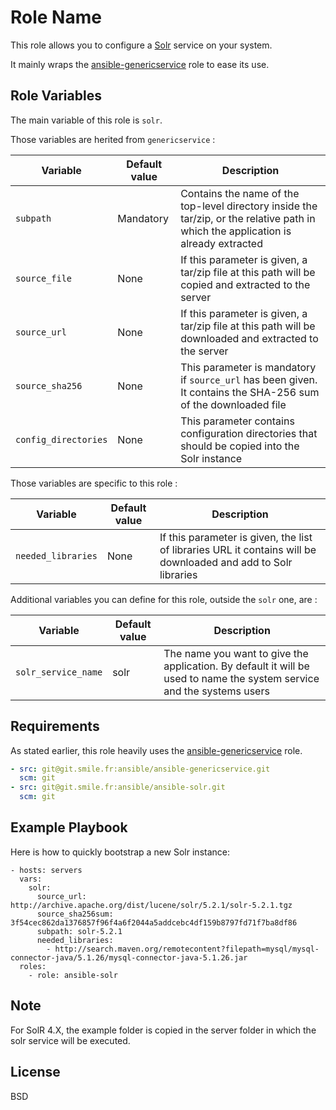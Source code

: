 Role Name
=========

This role allows you to configure a [Solr](http://lucene.apache.org/solr/) service on your system.

It mainly wraps the [ansible-genericservice](https://git.smile.fr/ansible/ansible-genericservice) role to ease its use.

Role Variables
--------------

The main variable of this role is `solr`.

Those variables are herited from `genericservice` :

Variable | Default value |Description
---------|---------------|--------------
`subpath` | Mandatory | Contains the name of the top-level directory inside the tar/zip, or the relative path in which the application is already extracted
`source_file` | None | If this parameter is given, a tar/zip file at this path will be copied and extracted to the server
`source_url` | None | If this parameter is given, a tar/zip file at this path will be downloaded and extracted to the server
`source_sha256` | None | This parameter is mandatory if `source_url` has been given. It contains the SHA-256 sum of the downloaded file
`config_directories`| None | This parameter contains configuration directories that should be copied into the Solr instance

Those variables are specific to this role :

Variable | Default value |Description
---------|---------------|--------------
`needed_libraries` | None | If this parameter is given, the list of libraries URL it contains will be downloaded and add to Solr libraries |


Additional variables you can define for this role, outside the `solr` one, are :

Variable | Default value |Description
---------|---------------|--------------
`solr_service_name` | solr | The name you want to give the application. By default it will be used to name the system service and the systems users

Requirements
------------

As stated earlier, this role heavily uses the [ansible-genericservice](https://git.smile.fr/ansible/ansible-genericservice) role.

```yml
- src: git@git.smile.fr:ansible/ansible-genericservice.git
  scm: git
- src: git@git.smile.fr:ansible/ansible-solr.git
  scm: git
```

Example Playbook
----------------

Here is how to quickly bootstrap a new Solr instance:

    - hosts: servers
      vars:
        solr:
          source_url: http://archive.apache.org/dist/lucene/solr/5.2.1/solr-5.2.1.tgz
          source_sha256sum: 3f54cec862da1376857f96f4a6f2044a5addcebc4df159b8797fd71f7ba8df86
          subpath: solr-5.2.1
          needed_libraries:
            - http://search.maven.org/remotecontent?filepath=mysql/mysql-connector-java/5.1.26/mysql-connector-java-5.1.26.jar
      roles:
        - role: ansible-solr

Note
----

For SolR 4.X, the example folder is copied in the server folder in which the solr service will be executed.

License
-------

BSD
